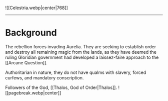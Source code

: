 ![[Celestria.webp|center|768]]

---------------------------------
# Background
The rebellion forces invading Aurelia. They are seeking to establish order and destroy all remaining magic from the lands, as they have deemed the ruling Gloridian government had developed a laissez-faire approach to the [[Arcane Question]].

Authoritarian in nature, they do not have qualms with slavery, forced curfews, and mandatory conscription.

Followers of the God, [[Thalos, God of Order|Thalos]].
![[pagebreak.webp|center]]
